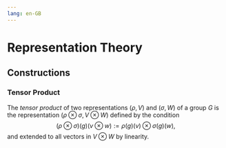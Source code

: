 ```yaml
---
lang: en-GB
---
```


# Representation Theory

## Constructions

### Tensor Product

The _tensor product_ of two representations $(\rho,V)$ and $(\sigma,W)$ of a group $G$ is the representation $(\rho \otimes \sigma, V \otimes W)$ defined by the condition
$$
(\rho \otimes \sigma)(g)(v\otimes w) := \rho(g)(v) \otimes \sigma(g) (w),
$$
and extended to all vectors in $V \otimes W$ by linearity.